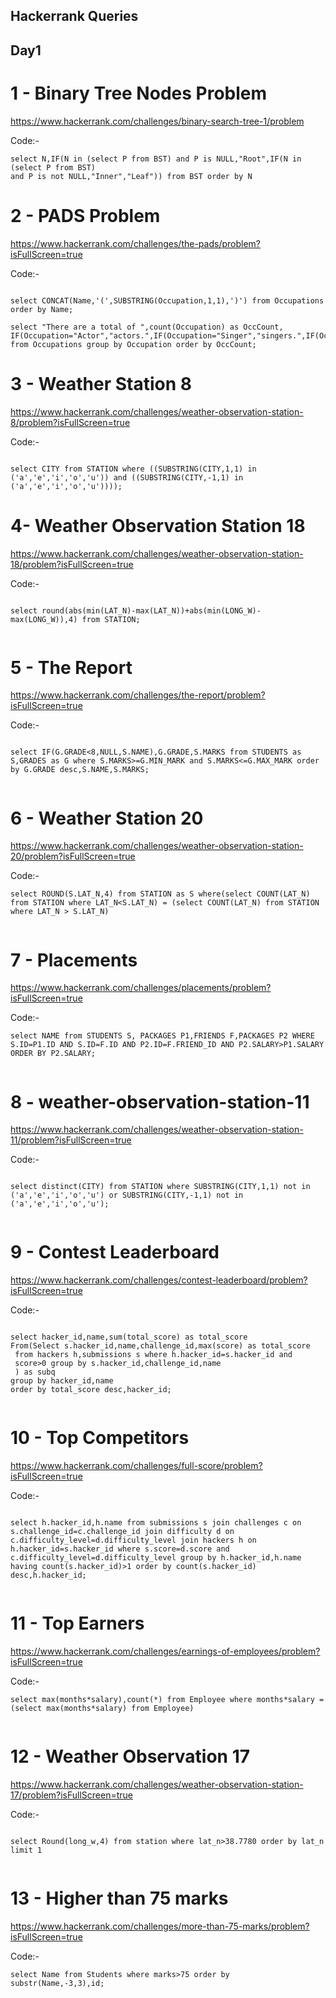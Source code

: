 ## Hackerrank Queries



## Day1


# 1 - Binary Tree Nodes Problem


https://www.hackerrank.com/challenges/binary-search-tree-1/problem


Code:-
    
   ``` 
   select N,IF(N in (select P from BST) and P is NULL,"Root",IF(N in (select P from BST)  
   and P is not NULL,"Inner","Leaf")) from BST order by N

   ```


# 2 - PADS Problem


https://www.hackerrank.com/challenges/the-pads/problem?isFullScreen=true


Code:-
    
   ``` 
   
   select CONCAT(Name,'(',SUBSTRING(Occupation,1,1),')') from Occupations order by Name;

   select "There are a total of ",count(Occupation) as OccCount,
   IF(Occupation="Actor","actors.",IF(Occupation="Singer","singers.",IF(Occupation="Doctor","doctors.","professors."))) from Occupations group by Occupation order by OccCount;

   ```



# 3 - Weather Station 8


https://www.hackerrank.com/challenges/weather-observation-station-8/problem?isFullScreen=true


Code:-
    
   ``` 
   
   select CITY from STATION where ((SUBSTRING(CITY,1,1) in ('a','e','i','o','u')) and ((SUBSTRING(CITY,-1,1) in ('a','e','i','o','u'))));

   ```


# 4- Weather Observation Station 18


https://www.hackerrank.com/challenges/weather-observation-station-18/problem?isFullScreen=true


Code:-
    
   ``` 
   
   select round(abs(min(LAT_N)-max(LAT_N))+abs(min(LONG_W)-max(LONG_W)),4) from STATION;


   ```



#  5 - The Report


https://www.hackerrank.com/challenges/the-report/problem?isFullScreen=true


Code:-
    
   ``` 
   
   select IF(G.GRADE<8,NULL,S.NAME),G.GRADE,S.MARKS from STUDENTS as S,GRADES as G where S.MARKS>=G.MIN_MARK and S.MARKS<=G.MAX_MARK order by G.GRADE desc,S.NAME,S.MARKS;


   ```
   
   
   
#  6 - Weather Station 20


https://www.hackerrank.com/challenges/weather-observation-station-20/problem?isFullScreen=true


Code:-
    
   ``` 
   select ROUND(S.LAT_N,4) from STATION as S where(select COUNT(LAT_N) from STATION where LAT_N<S.LAT_N) = (select COUNT(LAT_N) from STATION where LAT_N > S.LAT_N)


   ```
   
   
   
# 7 - Placements


https://www.hackerrank.com/challenges/placements/problem?isFullScreen=true


Code:-
    
   ``` 
   select NAME from STUDENTS S, PACKAGES P1,FRIENDS F,PACKAGES P2 WHERE S.ID=P1.ID AND S.ID=F.ID AND P2.ID=F.FRIEND_ID AND P2.SALARY>P1.SALARY ORDER BY P2.SALARY;


   ```
   
   
   
# 8 - weather-observation-station-11


https://www.hackerrank.com/challenges/weather-observation-station-11/problem?isFullScreen=true


Code:-
    
   ``` 
   
   select distinct(CITY) from STATION where SUBSTRING(CITY,1,1) not in ('a','e','i','o','u') or SUBSTRING(CITY,-1,1) not in ('a','e','i','o','u');


   ```
   
   
   
   
 # 9 - Contest Leaderboard


https://www.hackerrank.com/challenges/contest-leaderboard/problem?isFullScreen=true


Code:-
    
   ``` 
   
  select hacker_id,name,sum(total_score) as total_score 
From(Select s.hacker_id,name,challenge_id,max(score) as total_score
    from hackers h,submissions s where h.hacker_id=s.hacker_id and
    score>0 group by s.hacker_id,challenge_id,name
    ) as subq
group by hacker_id,name
order by total_score desc,hacker_id;


   ```
   
   
   
   
# 10 - Top Competitors


https://www.hackerrank.com/challenges/full-score/problem?isFullScreen=true


Code:-
    
   ``` 
   
  select h.hacker_id,h.name from submissions s join challenges c on s.challenge_id=c.challenge_id join difficulty d on c.difficulty_level=d.difficulty_level join hackers h on h.hacker_id=s.hacker_id where s.score=d.score and c.difficulty_level=d.difficulty_level group by h.hacker_id,h.name having count(s.hacker_id)>1 order by count(s.hacker_id) desc,h.hacker_id;


   ```
   
   
   
   
   
   
# 11 - Top Earners


https://www.hackerrank.com/challenges/earnings-of-employees/problem?isFullScreen=true


Code:-
    
   ``` 
   select max(months*salary),count(*) from Employee where months*salary = (select max(months*salary) from Employee)


   ```
   
   
   
# 12 - Weather Observation 17


https://www.hackerrank.com/challenges/weather-observation-station-17/problem?isFullScreen=true


Code:-
    
   ``` 
   
   select Round(long_w,4) from station where lat_n>38.7780 order by lat_n limit 1


   ```
   
   
   
 # 13 - Higher than 75 marks

https://www.hackerrank.com/challenges/more-than-75-marks/problem?isFullScreen=true


Code:-
    
   ``` 
   select Name from Students where marks>75 order by substr(Name,-3,3),id;


   ```
   
